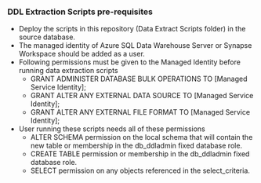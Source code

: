 ### DDL Extraction Scripts pre-requisites

* Deploy the scripts in this repository (Data Extract Scripts folder) in the source database.
* The managed identity of Azure SQL Data Warehouse Server or Synapse Workspace should be added as a user.
* Following permissions must be given to the Managed Identity before running data extraction scripts
    - GRANT ADMINISTER DATABASE BULK OPERATIONS TO [Managed Service Identity];
    - GRANT ALTER ANY EXTERNAL DATA SOURCE TO [Managed Service Identity];
    - GRANT ALTER ANY EXTERNAL FILE FORMAT TO [Managed Service Identity];
* User running these scripts needs all of these permissions
    - ALTER SCHEMA permission on the local schema that will contain the new table or membership in the db_ddladmin fixed database role.
    - CREATE TABLE permission or membership in the db_ddladmin fixed database role.
    - SELECT permission on any objects referenced in the select_criteria.
